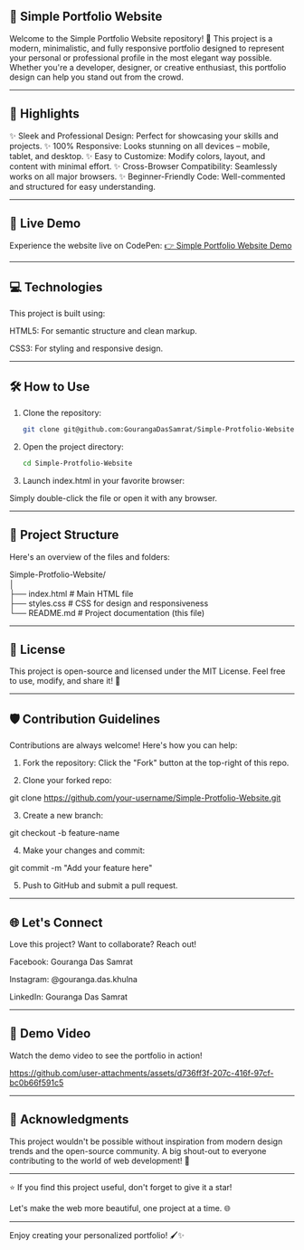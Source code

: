 ## 🌟 Simple Portfolio Website

Welcome to the Simple Portfolio Website repository! 🚀
This project is a modern, minimalistic, and fully responsive portfolio designed to represent your personal or professional profile in the most elegant way possible. Whether you're a developer, designer, or creative enthusiast, this portfolio design can help you stand out from the crowd.


---

## 🌈 Highlights

✨ Sleek and Professional Design: Perfect for showcasing your skills and projects.
✨ 100% Responsive: Looks stunning on all devices – mobile, tablet, and desktop.
✨ Easy to Customize: Modify colors, layout, and content with minimal effort.
✨ Cross-Browser Compatibility: Seamlessly works on all major browsers.
✨ Beginner-Friendly Code: Well-commented and structured for easy understanding.


---

## 📸 Live Demo

Experience the website live on CodePen:
[👉 Simple Portfolio Website Demo](https://codepen.io/Gouranga-Das-Samrat/pen/raBVyOR)


---


## 💻 Technologies

This project is built using:

HTML5: For semantic structure and clean markup.

CSS3: For styling and responsive design.



---

## 🛠️ How to Use

1. Clone the repository:  
   ```bash
   git clone git@github.com:GourangaDasSamrat/Simple-Protfolio-Website.git


2. Open the project directory:
   ```bash
   cd Simple-Protfolio-Website


3. Launch index.html in your favorite browser:

Simply double-click the file or open it with any browser.




---

## 📂 Project Structure

Here's an overview of the files and folders:

Simple-Protfolio-Website/  
│  
├── index.html      # Main HTML file  
├── styles.css      # CSS for design and responsiveness  
└── README.md       # Project documentation (this file)


---

## 📄 License

This project is open-source and licensed under the MIT License.
Feel free to use, modify, and share it! 💖


---

## 🛡️ Contribution Guidelines

Contributions are always welcome! Here's how you can help:

1. Fork the repository: Click the "Fork" button at the top-right of this repo.


2. Clone your forked repo:

git clone https://github.com/your-username/Simple-Protfolio-Website.git


3. Create a new branch:

git checkout -b feature-name


4. Make your changes and commit:

git commit -m "Add your feature here"


5. Push to GitHub and submit a pull request.




---

## 🌐 Let's Connect

Love this project? Want to collaborate? Reach out!

Facebook: Gouranga Das Samrat

Instagram: @gouranga.das.khulna

LinkedIn: Gouranga Das Samrat



---

## 🎥 Demo Video

Watch the demo video to see the portfolio in action!



https://github.com/user-attachments/assets/d736ff3f-207c-416f-97cf-bc0b66f591c5



---

## 🌟 Acknowledgments

This project wouldn't be possible without inspiration from modern design trends and the open-source community. A big shout-out to everyone contributing to the world of web development! 🙌


---

⭐ If you find this project useful, don't forget to give it a star!

Let's make the web more beautiful, one project at a time. 🌐


---

Enjoy creating your personalized portfolio! 🖌️✨

